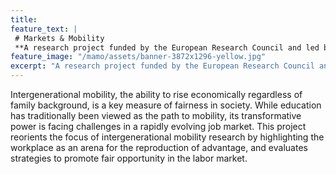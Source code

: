 ```yaml
---
title: 
feature_text: | 
 # Markets & Mobility
 **A research project funded by the European Research Council and led by Per Engzell at University College London.**
feature_image: "/mamo/assets/banner-3872x1296-yellow.jpg"
excerpt: "A research project funded by the European Research Council and led by Per Engzell at University College London."
---
```


Intergenerational mobility, the ability to rise economically regardless of family background, is a key measure of fairness in society. While education has traditionally been viewed as the path to mobility, its transformative power is facing challenges in a rapidly evolving job market. This project reorients the focus of intergenerational mobility research by highlighting the workplace as an arena for the reproduction of advantage, and evaluates strategies to promote fair opportunity in the labor market.
